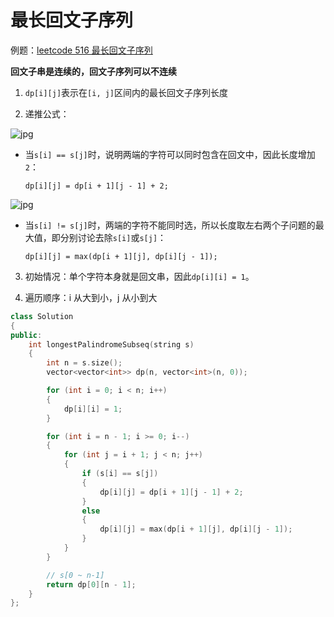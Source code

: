 # 最长回文子序列

例题：[leetcode 516 最长回文子序列](https://leetcode.cn/problems/longest-palindromic-subsequence/description/)

**回文子串是连续的，回文子序列可以不连续**

1. `dp[i][j]`表示在`[i, j]`区间内的最长回文子序列长度

2. 递推公式：

![jpg](https://code-thinking-1253855093.file.myqcloud.com/pics/20210127151350563.jpg)

- 当`s[i] == s[j]`时，说明两端的字符可以同时包含在回文中，因此长度增加`2`：

  ```
  dp[i][j] = dp[i + 1][j - 1] + 2;
  ```

![jpg](https://code-thinking-1253855093.file.myqcloud.com/pics/20210127151420476.jpg)

- 当`s[i] != s[j]`时，两端的字符不能同时选，所以长度取左右两个子问题的最大值，即分别讨论去除`s[i]`或`s[j]`：

  ```
  dp[i][j] = max(dp[i + 1][j], dp[i][j - 1]);
  ```

3. 初始情况：单个字符本身就是回文串，因此`dp[i][i] = 1`。

4. 遍历顺序：i 从大到小，j 从小到大

```cpp
class Solution
{
public:
    int longestPalindromeSubseq(string s)
    {
        int n = s.size();
        vector<vector<int>> dp(n, vector<int>(n, 0));

        for (int i = 0; i < n; i++)
        {
            dp[i][i] = 1;
        }

        for (int i = n - 1; i >= 0; i--)
        {
            for (int j = i + 1; j < n; j++)
            {
                if (s[i] == s[j])
                {
                    dp[i][j] = dp[i + 1][j - 1] + 2;
                }
                else
                {
                    dp[i][j] = max(dp[i + 1][j], dp[i][j - 1]);
                }
            }
        }

        // s[0 ~ n-1]
        return dp[0][n - 1];
    }
};
```
